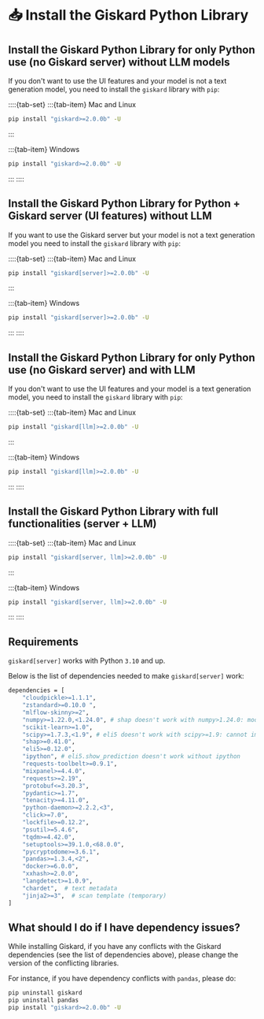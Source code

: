 # 📥 Install the Giskard Python Library

## Install the Giskard Python Library for only Python use (no Giskard server) without LLM models

If you don't want to use the UI features and your model is not a text generation model, you need to install the `giskard` library with `pip`:

::::{tab-set}
:::{tab-item} Mac and Linux

```sh
pip install "giskard>=2.0.0b" -U
```

:::

:::{tab-item} Windows

```sh
pip install "giskard>=2.0.0b" -U
```

:::
::::

## Install the Giskard Python Library for Python + Giskard server (UI features) without LLM

If you want to use the Giskard server but your model is not a text generation model you need to install the `giskard` library with `pip`:

::::{tab-set}
:::{tab-item} Mac and Linux

```sh
pip install "giskard[server]>=2.0.0b" -U
```

:::

:::{tab-item} Windows

```sh
pip install "giskard[server]>=2.0.0b" -U
```

:::
::::

## Install the Giskard Python Library for only Python use (no Giskard server) and with LLM

If you don't want to use the UI features and your model is a text generation model, you need to install the `giskard` library with `pip`:

::::{tab-set}
:::{tab-item} Mac and Linux

```sh
pip install "giskard[llm]>=2.0.0b" -U
```

:::

:::{tab-item} Windows

```sh
pip install "giskard[llm]>=2.0.0b" -U
```

:::
::::

## Install the Giskard Python Library with full functionalities (server + LLM)

::::{tab-set}
:::{tab-item} Mac and Linux

```sh
pip install "giskard[server, llm]>=2.0.0b" -U
```

:::

:::{tab-item} Windows

```sh
pip install "giskard[server, llm]>=2.0.0b" -U
```

:::
::::

## Requirements

`giskard[server]` works with Python `3.10` and up.

Below is the list of dependencies needed to make `giskard[server]` work:

```sh
dependencies = [
    "cloudpickle>=1.1.1",
    "zstandard>=0.10.0 ",
    "mlflow-skinny>=2",
    "numpy>=1.22.0,<1.24.0", # shap doesn't work with numpy>1.24.0: module 'numpy' has no attribute 'int'
    "scikit-learn>=1.0",
    "scipy>=1.7.3,<1.9", # eli5 doesn't work with scipy>=1.9: cannot import name 'itemfreq' from 'scipy.stats'
    "shap>=0.41.0",
    "eli5>=0.12.0",
    "ipython", # eli5.show_prediction doesn't work without ipython
    "requests-toolbelt>=0.9.1",
    "mixpanel>=4.4.0",
    "requests>=2.19",
    "protobuf<=3.20.3",
    "pydantic>=1.7",
    "tenacity>=4.11.0",
    "python-daemon>=2.2.2,<3",
    "click>=7.0",
    "lockfile>=0.12.2",
    "psutil>=5.4.6",
    "tqdm>=4.42.0",
    "setuptools>=39.1.0,<68.0.0",
    "pycryptodome>=3.6.1",
    "pandas>=1.3.4,<2",
    "docker>=6.0.0",
    "xxhash>=2.0.0",
    "langdetect>=1.0.9",
    "chardet",  # text metadata
    "jinja2>=3",  # scan template (temporary)
]
```

## What should I do if I have dependency issues?

While installing Giskard, if you have any conflicts with the Giskard dependencies (see the list of dependencies above), please change the version of the conflicting libraries.

For instance, if you have dependency conflicts with `pandas`, please do:

```sh
pip uninstall giskard
pip uninstall pandas
pip install "giskard>=2.0.0b" -U
```
